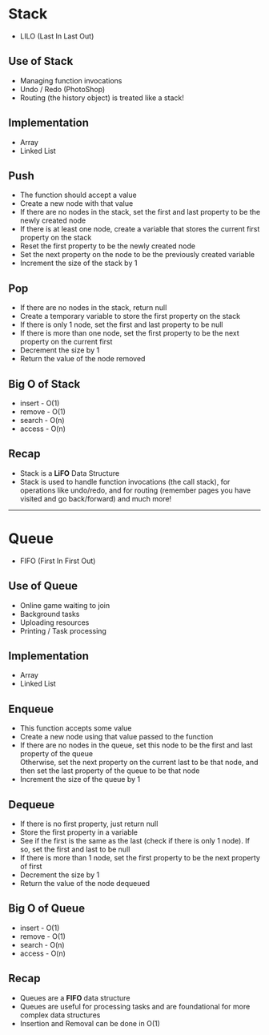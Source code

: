 # Stack
* LILO (Last In Last Out)

## Use of Stack
* Managing function invocations
* Undo / Redo (PhotoShop)
* Routing (the history object) is treated like a stack!

## Implementation
* Array
* Linked List

## Push
* The function should accept a value
* Create a new node with that value
* If there are no nodes in the stack, set the first and last property to be the newly created node 
* If there is at least one node, create a variable that stores the current first property on the stack
* Reset the first property to be the newly created node
* Set the next property on the node to be the previously created variable
* Increment the size of the stack by 1

## Pop
* If there are no nodes in the stack, return null
* Create a temporary variable to store the first property on the stack
* If there is only 1 node, set the first and last property to be null
* If there is more than one node, set the first property to be the next property on the current first
* Decrement the size by 1
* Return the value of the node removed

## Big O of Stack
* insert - O(1)
* remove - O(1)
* search - O(n)
* access - O(n)

## Recap
* Stack is a **LiFO** Data Structure
* Stack is used to handle function invocations (the call stack), for operations like undo/redo, and for routing (remember pages you have visited and go back/forward) and much more!

---

# Queue
* FIFO (First In First Out)

## Use of Queue
* Online game waiting to join
* Background tasks
* Uploading resources
* Printing / Task processing

## Implementation
* Array
* Linked List

## Enqueue
* This function accepts some value
* Create a new node using that value passed to the function
* If there are no nodes in the queue, set this node to be the first and last property of the queue<br>
Otherwise, set the next property on the current last to be that node, and then set the last property of the queue to be that node
* Increment the size of the queue by 1

## Dequeue
* If there is no first property, just return null
* Store the first property in a variable
* See if the first is the same as the last (check if there is only 1 node). If so, set the first and last to be null
* If there is more than 1 node, set the first property to be the next property of first 
* Decrement the size by 1
* Return the value of the node dequeued

## Big O of Queue
* insert - O(1)
* remove - O(1)
* search - O(n)
* access - O(n)

## Recap
* Queues are a **FIFO** data structure
* Queues are useful for processing tasks and are foundational for more complex data structures
* Insertion and Removal can be done in O(1)


